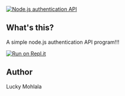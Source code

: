 [![Node.js authentication API](https://github-readme-stats.vercel.app/api/pin/?username=Pokelo97&repo=nodeJS-API-Authentication-Project&theme=dark)](https://github.com/Pokelo97/nodeJS-API-Authentication-Project)<br/>


## What's this?
A simple node.js authentication API program!!!

[![Run on Repl.it](https://repl.it/badge/github/Pokelo97/nodeJS-API-Authentication-Project)](https://repl.it/github/Pokelo97/nodeJS-API-Authentication-Project)

## Author

Lucky Mohlala

<br>
